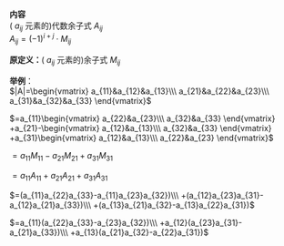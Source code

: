**内容**    
( $a_{ij}$ 元素的)代数余子式 $A_{ij}$     
 $A_{ij}=(-1)^{i+j}\cdot M_{ij}$     
    
**原定义：**( $a_{ij}$ 元素的)余子式 $M_{ij}$     
    
**举例**：    
 $|A|=\begin{vmatrix}    
a_{11}&a_{12}&a_{13}\\\     
a_{21}&a_{22}&a_{23}\\\     
a_{31}&a_{32}&a_{33}    
\end{vmatrix}$     
    
 $=a_{11}\begin{vmatrix}    
a_{22}&a_{23}\\\     
a_{32}&a_{33}    
\end{vmatrix}    
+a_{21}-\begin{vmatrix}    
a_{12}&a_{13}\\\     
a_{32}&a_{33}    
\end{vmatrix}    
+a_{31}\begin{vmatrix}    
a_{12}&a_{13}\\\     
a_{22}&a_{23}    
\end{vmatrix}$     
    
 $=a_{11}M_{11}-a_{21}M_{21}+a_{31}M_{31}$     
    
 $=a_{11}A_{11}+a_{21}A_{21}+a_{31}A_{31}$     
    
 $=(a_{11}a_{22}a_{33}-a_{11}a_{23}a_{32})\\\ +(a_{12}a_{23}a_{31}-a_{12}a_{21}a_{33})\\\ +(a_{13}a_{21}a_{32}-a_{13}a_{22}a_{31})$     
    
 $=a_{11}(a_{22}a_{33}-a_{23}a_{32})\\\ +a_{12}(a_{23}a_{31}-a_{21}a_{33})\\\ +a_{13}(a_{21}a_{32}-a_{22}a_{31})$     
